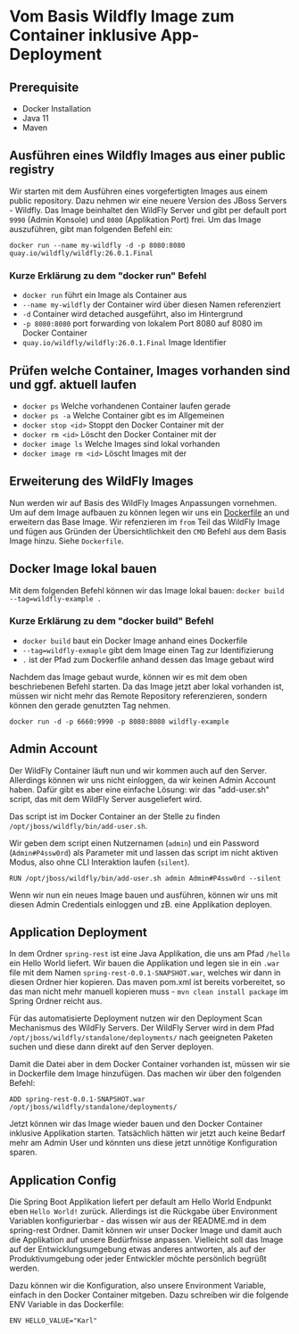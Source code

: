 # Vom Basis Wildfly Image zum Container inklusive App-Deployment

## Prerequisite 
* Docker Installation
* Java 11
* Maven

## Ausführen eines Wildfly Images aus einer public registry
Wir starten mit dem Ausführen eines vorgefertigten Images aus einem public repository. Dazu nehmen wir eine neuere Version des JBoss Servers - Wildfly. Das Image beinhaltet den WildFly Server und gibt per default port `9990` (Admin Konsole) und `8080` (Applikation Port) frei. Um das Image auszuführen, gibt man folgenden Befehl ein:

`docker run --name my-wildfly -d -p 8080:8080 quay.io/wildfly/wildfly:26.0.1.Final`

### Kurze Erklärung zu dem "docker run" Befehl
* `docker run` führt ein Image als Container aus
* `--name my-wildfly` der Container wird über diesen Namen referenziert
* `-d` Container wird detached ausgeführt, also im Hintergrund
* `-p 8080:8080` port forwarding von lokalem Port 8080 auf 8080 im Docker Container
* `quay.io/wildfly/wildfly:26.0.1.Final` Image Identifier

## Prüfen welche Container, Images vorhanden sind und ggf. aktuell laufen
* `docker ps` Welche vorhandenen Container laufen gerade
* `docker ps -a` Welche Container gibt es im Allgemeinen
* `docker stop <id>` Stoppt den Docker Container mit der <id>
* `docker rm <id>` Löscht den Docker Container mit der <id>
* `docker image ls` Welche Images sind lokal vorhanden
* `docker image rm <id>` Löscht Images mit der <id>

## Erweiterung des WildFly Images
Nun werden wir auf Basis des WildFly Images Anpassungen vornehmen. Um auf dem Image aufbauen zu können legen wir uns ein [Dockerfile](https://github.com/coc-university/docker-basics/blob/main/wildfly/Dockerfile) an und erweitern das Base Image. Wir refenzieren im `from` Teil das WildFly Image und fügen aus Gründen der Übersichtlichkeit den `CMD` Befehl aus dem Basis Image hinzu. Siehe `Dockerfile`. 

## Docker Image lokal bauen
Mit dem folgenden Befehl können wir das Image lokal bauen:
`docker build --tag=wildfly-example .`

### Kurze Erklärung zu dem "docker build" Befehl
* `docker build` baut ein Docker Image anhand eines Dockerfile
* `--tag=wildfly-exmaple` gibt dem Image einen Tag zur Identifizierung
* `.` ist der Pfad zum Dockerfile anhand dessen das Image gebaut wird

Nachdem das Image gebaut wurde, können wir es mit dem oben beschriebenen Befehl starten. Da das Image jetzt aber lokal vorhanden ist, müssen wir nicht mehr das Remote Repository referenzieren, sondern können den gerade genutzten Tag nehmen.

`docker run -d -p 6660:9990 -p 8080:8080 wildfly-example`

## Admin Account
Der WildFly Container läuft nun und wir kommen auch auf den Server. Allerdings können wir uns nicht einloggen, da wir keinen Admin Account haben. Dafür gibt es aber eine einfache Lösung: wir das "add-user.sh" script, das mit dem WildFly Server ausgeliefert wird.

Das script ist im Docker Container an der Stelle zu finden `/opt/jboss/wildfly/bin/add-user.sh`.

Wir geben dem script einen Nutzernamen (`admin`) und ein Password (`Admin#P4ssw0rd`) als Parameter mit und lassen das script im nicht aktiven Modus, also ohne CLI Interaktion laufen (`silent`).

`RUN /opt/jboss/wildfly/bin/add-user.sh admin Admin#P4ssw0rd --silent`

Wenn wir nun ein neues Image bauen und ausführen, können wir uns mit diesen Admin Credentials einloggen und zB. eine Applikation deployen.

## Application Deployment
In dem Ordner `spring-rest` ist eine Java Applikation, die uns am Pfad `/hello` ein Hello World liefert. Wir bauen die Applikation und legen sie in ein `.war` file mit dem Namen `spring-rest-0.0.1-SNAPSHOT.war`, welches wir dann in diesen Ordner hier kopieren. Das maven pom.xml ist bereits vorbereitet, so das man nicht mehr manuell kopieren muss - `mvn clean install package` im Spring Ordner reicht aus.

Für das automatisierte Deployment nutzen wir den Deployment Scan Mechanismus des WildFly Servers. Der WildFly Server wird in dem Pfad `/opt/jboss/wildfly/standalone/deployments/` nach geeigneten Paketen suchen und diese dann direkt auf den Server deployen.

Damit die Datei aber in dem Docker Container vorhanden ist, müssen wir sie in Dockerfile dem Image hinzufügen. Das machen wir über den folgenden Befehl:

`ADD spring-rest-0.0.1-SNAPSHOT.war /opt/jboss/wildfly/standalone/deployments/`

Jetzt können wir das Image wieder bauen und den Docker Container inklusive Applikation starten. Tatsächlich hätten wir jetzt auch keine Bedarf mehr am Admin User und könnten uns diese jetzt unnötige Konfiguration sparen.

## Application Config
Die Spring Boot Applikation liefert per default am Hello World Endpunkt eben `Hello World!` zurück. Allerdings ist die Rückgabe über Environment Variablen konfigurierbar - das wissen wir aus der README.md in dem spring-rest Ordner. Damit können wir unser Docker Image und damit auch die Applikation auf unsere Bedürfnisse anpassen. Vielleicht soll das Image auf der Entwicklungsumgebung etwas anderes antworten, als auf der Produktivumgebung oder jeder Entwickler möchte persönlich begrüßt werden.

Dazu können wir die Konfiguration, also unsere Environment Variable, einfach in den Docker Container mitgeben. Dazu schreiben wir die folgende ENV Variable in das Dockerfile:

`ENV HELLO_VALUE="Karl"`

